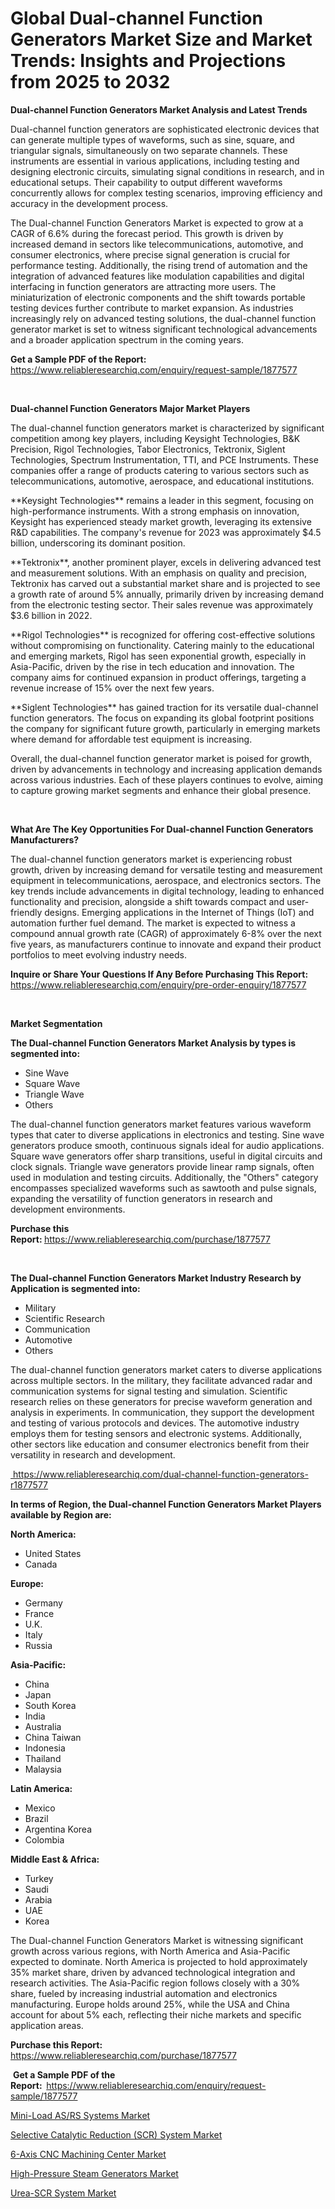 <p><h1>Global Dual-channel Function Generators Market Size and Market Trends: Insights and Projections from 2025 to 2032</h1></p><p><strong>Dual-channel Function Generators Market Analysis and Latest Trends</strong></p>
<p><p>Dual-channel function generators are sophisticated electronic devices that can generate multiple types of waveforms, such as sine, square, and triangular signals, simultaneously on two separate channels. These instruments are essential in various applications, including testing and designing electronic circuits, simulating signal conditions in research, and in educational setups. Their capability to output different waveforms concurrently allows for complex testing scenarios, improving efficiency and accuracy in the development process.</p><p>The Dual-channel Function Generators Market is expected to grow at a CAGR of 6.6% during the forecast period. This growth is driven by increased demand in sectors like telecommunications, automotive, and consumer electronics, where precise signal generation is crucial for performance testing. Additionally, the rising trend of automation and the integration of advanced features like modulation capabilities and digital interfacing in function generators are attracting more users. The miniaturization of electronic components and the shift towards portable testing devices further contribute to market expansion. As industries increasingly rely on advanced testing solutions, the dual-channel function generator market is set to witness significant technological advancements and a broader application spectrum in the coming years.</p></p>
<p><strong>Get a Sample PDF of the Report:&nbsp;</strong> <a href="https://www.reliableresearchiq.com/enquiry/request-sample/1877577?utm_campaign=1906&utm_medium=2&utm_source=Github&utm_content=ia&utm_term=28022025&utm_id=dual-channel-function-generators">https://www.reliableresearchiq.com/enquiry/request-sample/1877577</a></p>
<p>&nbsp;</p>
<p><strong>Dual-channel Function Generators Major Market Players</strong></p>
<p><p>The dual-channel function generators market is characterized by significant competition among key players, including Keysight Technologies, B&K Precision, Rigol Technologies, Tabor Electronics, Tektronix, Siglent Technologies, Spectrum Instrumentation, TTI, and PCE Instruments. These companies offer a range of products catering to various sectors such as telecommunications, automotive, aerospace, and educational institutions.</p><p>**Keysight Technologies** remains a leader in this segment, focusing on high-performance instruments. With a strong emphasis on innovation, Keysight has experienced steady market growth, leveraging its extensive R&D capabilities. The company's revenue for 2023 was approximately $4.5 billion, underscoring its dominant position.</p><p>**Tektronix**, another prominent player, excels in delivering advanced test and measurement solutions. With an emphasis on quality and precision, Tektronix has carved out a substantial market share and is projected to see a growth rate of around 5% annually, primarily driven by increasing demand from the electronic testing sector. Their sales revenue was approximately $3.6 billion in 2022.</p><p>**Rigol Technologies** is recognized for offering cost-effective solutions without compromising on functionality. Catering mainly to the educational and emerging markets, Rigol has seen exponential growth, especially in Asia-Pacific, driven by the rise in tech education and innovation. The company aims for continued expansion in product offerings, targeting a revenue increase of 15% over the next few years.</p><p>**Siglent Technologies** has gained traction for its versatile dual-channel function generators. The focus on expanding its global footprint positions the company for significant future growth, particularly in emerging markets where demand for affordable test equipment is increasing.</p><p>Overall, the dual-channel function generator market is poised for growth, driven by advancements in technology and increasing application demands across various industries. Each of these players continues to evolve, aiming to capture growing market segments and enhance their global presence.</p></p>
<p>&nbsp;</p>
<p><strong>What Are The Key Opportunities For Dual-channel Function Generators Manufacturers?</strong></p>
<p><p>The dual-channel function generators market is experiencing robust growth, driven by increasing demand for versatile testing and measurement equipment in telecommunications, aerospace, and electronics sectors. The key trends include advancements in digital technology, leading to enhanced functionality and precision, alongside a shift towards compact and user-friendly designs. Emerging applications in the Internet of Things (IoT) and automation further fuel demand. The market is expected to witness a compound annual growth rate (CAGR) of approximately 6-8% over the next five years, as manufacturers continue to innovate and expand their product portfolios to meet evolving industry needs.</p></p>
<p><strong>Inquire or Share Your Questions If Any Before Purchasing This Report:</strong> <a href="https://www.reliableresearchiq.com/enquiry/pre-order-enquiry/1877577?utm_campaign=1906&utm_medium=2&utm_source=Github&utm_content=ia&utm_term=28022025&utm_id=dual-channel-function-generators">https://www.reliableresearchiq.com/enquiry/pre-order-enquiry/1877577</a></p>
<p>&nbsp;</p>
<p><strong>Market Segmentation</strong></p>
<p><strong>The Dual-channel Function Generators Market Analysis by types is segmented into:</strong></p>
<p><ul><li>Sine Wave</li><li>Square Wave</li><li>Triangle Wave</li><li>Others</li></ul></p>
<p><p>The dual-channel function generators market features various waveform types that cater to diverse applications in electronics and testing. Sine wave generators produce smooth, continuous signals ideal for audio applications. Square wave generators offer sharp transitions, useful in digital circuits and clock signals. Triangle wave generators provide linear ramp signals, often used in modulation and testing circuits. Additionally, the "Others" category encompasses specialized waveforms such as sawtooth and pulse signals, expanding the versatility of function generators in research and development environments.</p></p>
<p><strong>Purchase this Report:&nbsp;</strong><a href="https://www.reliableresearchiq.com/purchase/1877577?utm_campaign=1906&utm_medium=2&utm_source=Github&utm_content=ia&utm_term=28022025&utm_id=dual-channel-function-generators">https://www.reliableresearchiq.com/purchase/1877577</a></p>
<p>&nbsp;</p>
<p><strong>The Dual-channel Function Generators Market Industry Research by Application is segmented into:</strong></p>
<p><ul><li>Military</li><li>Scientific Research</li><li>Communication</li><li>Automotive</li><li>Others</li></ul></p>
<p><p>The dual-channel function generators market caters to diverse applications across multiple sectors. In the military, they facilitate advanced radar and communication systems for signal testing and simulation. Scientific research relies on these generators for precise waveform generation and analysis in experiments. In communication, they support the development and testing of various protocols and devices. The automotive industry employs them for testing sensors and electronic systems. Additionally, other sectors like education and consumer electronics benefit from their versatility in research and development.</p></p>
<p><a href="https://www.reliableresearchiq.com/dual-channel-function-generators-r1877577?utm_campaign=1906&utm_medium=2&utm_source=Github&utm_content=ia&utm_term=28022025&utm_id=dual-channel-function-generators">&nbsp;https://www.reliableresearchiq.com/dual-channel-function-generators-r1877577</a></p>
<p><strong>In terms of Region, the Dual-channel Function Generators Market Players available by Region are:</strong></p>
<p>
    <p> <strong> North America: </strong>
        <ul>
            <li>United States</li>
            <li>Canada</li>
        </ul>
        </p> 
    <p> <strong> Europe: </strong>
        <ul>
            <li>Germany</li>
            <li>France</li>
            <li>U.K.</li>
            <li>Italy</li>
            <li>Russia</li>
        </ul>
        </p> 
    <p> <strong> Asia-Pacific: </strong>
        <ul>
            <li>China</li>
            <li>Japan</li>
            <li>South Korea</li>
            <li>India</li>
            <li>Australia</li>
            <li>China Taiwan</li>
            <li>Indonesia</li>
            <li>Thailand</li>
            <li>Malaysia</li>
        </ul>
        </p> 
    <p> <strong> Latin America: </strong>
        <ul>
            <li>Mexico</li>
            <li>Brazil</li>
            <li>Argentina Korea</li>
            <li>Colombia</li>
        </ul>
        </p> 
    <p> <strong> Middle East & Africa: </strong>
        <ul>
            <li>Turkey</li>
            <li>Saudi</li>
            <li>Arabia</li>
            <li>UAE</li>
            <li>Korea</li>
        </ul>
    </p>
    </p>
<p><p>The Dual-channel Function Generators Market is witnessing significant growth across various regions, with North America and Asia-Pacific expected to dominate. North America is projected to hold approximately 35% market share, driven by advanced technological integration and research activities. The Asia-Pacific region follows closely with a 30% share, fueled by increasing industrial automation and electronics manufacturing. Europe holds around 25%, while the USA and China account for about 5% each, reflecting their niche markets and specific application areas.</p></p>
<p><strong>Purchase this Report: </strong><a href="https://www.reliableresearchiq.com/purchase/1877577?utm_campaign=1906&utm_medium=2&utm_source=Github&utm_content=ia&utm_term=28022025&utm_id=dual-channel-function-generators">https://www.reliableresearchiq.com/purchase/1877577</a></p>
<p>&nbsp;<strong>Get a Sample PDF of the Report:&nbsp;&nbsp;</strong><a href="https://www.reliableresearchiq.com/enquiry/request-sample/1877577?utm_campaign=1906&utm_medium=2&utm_source=Github&utm_content=ia&utm_term=28022025&utm_id=dual-channel-function-generators">https://www.reliableresearchiq.com/enquiry/request-sample/1877577</a></p>
<p><strong></strong></p>
<p><p><a href="https://github.com/pockettifere14/Market-Research-Report-List-1/blob/main/mini-load-asrs-systems-market.md?utm_campaign=1906&utm_medium=2&utm_source=Github&utm_content=ia&utm_term=28022025&utm_id=dual-channel-function-generators">Mini-Load AS/RS Systems Market</a></p><p><a href="https://github.com/irfadac/Market-Research-Report-List-5/blob/main/selective-catalytic-reduction-scr-system-market.md?utm_campaign=1906&utm_medium=2&utm_source=Github&utm_content=ia&utm_term=28022025&utm_id=dual-channel-function-generators">Selective Catalytic Reduction (SCR) System Market</a></p><p><a href="https://github.com/ashepherd82/Market-Research-Report-List-7/blob/main/6-axis-cnc-machining-center-market.md?utm_campaign=1906&utm_medium=2&utm_source=Github&utm_content=ia&utm_term=28022025&utm_id=dual-channel-function-generators">6-Axis CNC Machining Center Market</a></p><p><a href="https://github.com/billejuman43/Market-Research-Report-List-1/blob/main/high-pressure-steam-generators-market.md?utm_campaign=1906&utm_medium=2&utm_source=Github&utm_content=ia&utm_term=28022025&utm_id=dual-channel-function-generators">High-Pressure Steam Generators Market</a></p><p><a href="https://github.com/reeseberro3j/Market-Research-Report-List-1/blob/main/urea-scr-system-market.md?utm_campaign=1906&utm_medium=2&utm_source=Github&utm_content=ia&utm_term=28022025&utm_id=dual-channel-function-generators">Urea-SCR System Market</a></p></p>
